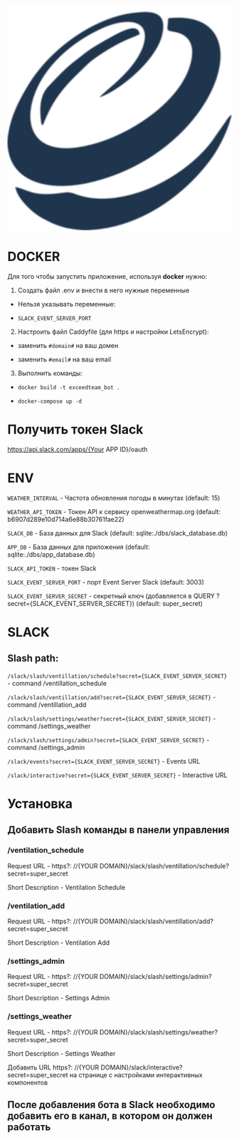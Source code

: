 
![logo]

# DOCKER

Для того чтобы запустить приложение, используя **docker** нужно:

1) Создать файл .env и внести в него нужные переменные 

- Нельзя указывать переменные:

- `SLACK_EVENT_SERVER_PORT`

2) Настроить файл Caddyfile (для https и настройки LetsEncrypt):

- заменить `#domain#` на ваш домен

- заменить `#email#` на ваш email

3) Выполнить команды:

- `docker build -t exceedteam_bot .`

- `docker-compose up -d`


# Получить токен Slack

https://api.slack.com/apps/{Your APP ID}/oauth

# ENV

`WEATHER_INTERVAL` - Частота обновления погоды в минутах (default: 15)

`WEATHER_API_TOKEN` - Токен API к сервису openweathermap.org (default: b6907d289e10d714a6e88b30761fae22)

`SLACK_DB` - База данных для Slack (default: sqlite:./dbs/slack_database.db)

`APP_DB` - База данных для приложения (default: sqlite:./dbs/app_database.db)

`SLACK_API_TOKEN` - токен Slack

`SLACK_EVENT_SERVER_PORT` - порт Event Server Slack (default: 3003)

`SLACK_EVENT_SERVER_SECRET` - cекретный ключ (добавляется в QUERY ?secret={SLACK_EVENT_SERVER_SECRET}) (default: super_secret)

# SLACK

## Slash path:

`/slack/slash/ventillation/schedule?secret={SLACK_EVENT_SERVER_SECRET}` - command /ventillation_schedule

`/slack/slash/ventillation/add?secret={SLACK_EVENT_SERVER_SECRET}` - command /ventillation_add

`/slack/slash/settings/weather?secret={SLACK_EVENT_SERVER_SECRET}` - command /settings_weather

`/slack/slash/settings/admin?secret={SLACK_EVENT_SERVER_SECRET}` - command /settings_admin

`/slack/events?secret={SLACK_EVENT_SERVER_SECRET}` - Events URL

`/slack/interactive?secret={SLACK_EVENT_SERVER_SECRET}` - Interactive URL

# Установка


## Добавить Slash команды в панели управления

### /ventilation_schedule

Request URL - https?: //{YOUR DOMAIN}/slack/slash/ventillation/schedule?secret=super_secret

Short Description - Ventilation Schedule

### /ventilation_add

Request URL - https?: //{YOUR DOMAIN}/slack/slash/ventillation/add?secret=super_secret

Short Description - Ventilation Add

### /settings_admin

Request URL - https?: //{YOUR DOMAIN}/slack/slash/settings/admin?secret=super_secret

Short Description - Settings Admin

### /settings_weather

Request URL - https?: //{YOUR DOMAIN}/slack/slash/settings/weather?secret=super_secret

Short Description - Settings Weather

Добавить URL https?: //{YOUR DOMAIN}/slack/interactive?secret=super_secret на странице с настройками интерактивных компонентов

## После добавления бота в Slack необходимо добавить его в канал, в котором он должен работать


[logo]: botImage.png 'Bot Logo'
